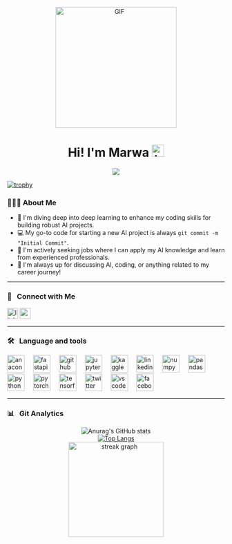 <p align="center">
<img alt="GIF" src="https://github.com/arsentieva/arsentieva/blob/main/code.gif?raw=true" height="280" />
 <p/>
<h1 align="center"> Hi! I'm Marwa <img src="https://user-images.githubusercontent.com/1303154/88677602-1635ba80-d120-11ea-84d8-d263ba5fc3c0.gif" width="28px" alt="hi"></h1>
<div align="center">
  <img src="https://visitor-badge.laobi.icu/badge?page_id=ing-MARWA.ing-MARWA&"  />
</div>

[![trophy](https://github-profile-trophy.vercel.app/?username=ing-MARWA&theme=onedark)](https://github.com/ing-MARWA/github-profile-trophy)

<h3 align="left">👩🏻‍💻  About Me</h3>

<!-- TODO: Add last video link -->

- :seedling: I'm diving deep into deep learning to enhance my coding skills for building robust AI projects. 
- :computer: My go-to code for starting a new AI project is always `git commit -m "Initial Commit"`.  
- 🤔 I'm actively seeking jobs where I can apply my AI knowledge and learn from experienced professionals.
- :speech_balloon: I'm always up for discussing AI, coding, or anything related to my career journey!

<hr>

<div align="left">
 <h3>📨 &nbsp; Connect with Me</h3>
  <a href="https://www.linkedin.com/in/marwa-alshafei-9b29ba247/">
    <img src="https://img.shields.io/static/v1?message=LinkedIn&logo=linkedin&label=&color=0077B5&logoColor=white&labelColor=&style=for-the-badge" height="25" alt="linkedin logo"></a>
 <a href="mailto:meroessam92002@gmmail.com">
   <img src="https://img.shields.io/static/v1?message=Gmail&logo=gmail&label=&color=D14836&logoColor=white&labelColor=&style=for-the-badge" height="25" alt="gmail logo"></a>
</div>

<hr>

### 🛠 &nbsp; Language and tools

<div align="left">
  <img src="https://cdn.jsdelivr.net/gh/devicons/devicon/icons/anaconda/anaconda-original.svg" height="40" alt="anaconda logo"  />
  <img width="12" />
  <img src="https://cdn.jsdelivr.net/gh/devicons/devicon/icons/fastapi/fastapi-original.svg" height="40" alt="fastapi logo"  />
  <img width="12" />
  <img src="https://cdn.jsdelivr.net/gh/devicons/devicon/icons/github/github-original.svg" height="40" alt="github logo"  />
  <img width="12" />
  <img src="https://cdn.jsdelivr.net/gh/devicons/devicon/icons/jupyter/jupyter-original.svg" height="40" alt="jupyter logo"  />
  <img width="12" />
  <img src="https://cdn.jsdelivr.net/gh/devicons/devicon/icons/kaggle/kaggle-original.svg" height="40" alt="kaggle logo"  />
  <img width="12" />
  <img src="https://cdn.jsdelivr.net/gh/devicons/devicon/icons/linkedin/linkedin-original.svg" height="40" alt="linkedin logo"  />
  <img width="12" />
  <img src="https://cdn.jsdelivr.net/gh/devicons/devicon/icons/numpy/numpy-original.svg" height="40" alt="numpy logo"  />
  <img width="12" />
  <img src="https://cdn.jsdelivr.net/gh/devicons/devicon/icons/pandas/pandas-original.svg" height="40" alt="pandas logo"  />
  <img width="12" />
  <img src="https://cdn.jsdelivr.net/gh/devicons/devicon/icons/python/python-original.svg" height="40" alt="python logo"  />
  <img width="12" />
  <img src="https://cdn.jsdelivr.net/gh/devicons/devicon/icons/pytorch/pytorch-original.svg" height="40" alt="pytorch logo"  />
  <img width="12" />
  <img src="https://cdn.jsdelivr.net/gh/devicons/devicon/icons/tensorflow/tensorflow-original.svg" height="40" alt="tensorflow logo"  />
  <img width="12" />
  <img src="https://cdn.jsdelivr.net/gh/devicons/devicon/icons/twitter/twitter-original.svg" height="40" alt="twitter logo"  />
  <img width="12" />
  <img src="https://cdn.jsdelivr.net/gh/devicons/devicon/icons/vscode/vscode-original.svg" height="40" alt="vscode logo"  />
  <img width="12" />
  <img src="https://cdn.jsdelivr.net/gh/devicons/devicon/icons/facebook/facebook-original.svg" height="40" alt="facebook logo"  />
</div>

<hr>

### 📊 &nbsp; Git Analytics

<div align="center">
  <img src="https://github-readme-stats.vercel.app/api?username=ing-MARWA&rank_icon=percentile&hide=contribs,prs&show_icons=true&theme=dark" alt="Anurag's GitHub stats" />
</div>

<div align="center">
  <a href="https://github.com/ing-MARWA/github-readme-stats">
    <img src="https://github-readme-stats.vercel.app/api/top-langs/?username=ing-MARWA&theme=vue-dark&size_weight=0.5&count_weight=0.5&layout=donut" alt="Top Langs" />
  </a>
</div>



<div align="center">
  <img src="https://streak-stats.demolab.com?user=ing-MARWA&locale=en&mode=daily&theme=dark&hide_border=false&border_radius=5&order=3" height="220" alt="streak graph"  />
</div>


